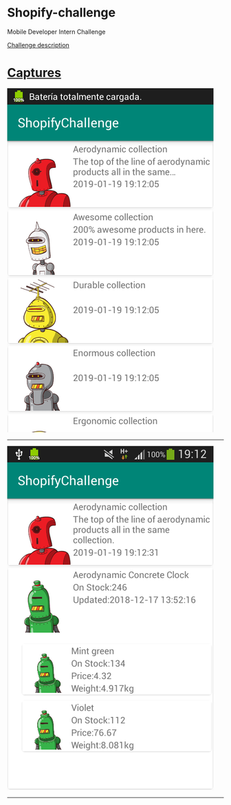 # Shopify-challenge
Mobile Developer Intern Challenge 

[Challenge description](docs/Mobile%20Developer%20Intern%20Challenge%20-%20Summer%202019.md)

# [Captures](docs/captures)

![image](docs/captures/device-2019-01-19-191216.png)   
_____

 ![image](docs/captures/device-2019-01-19-191309.png)
_____


